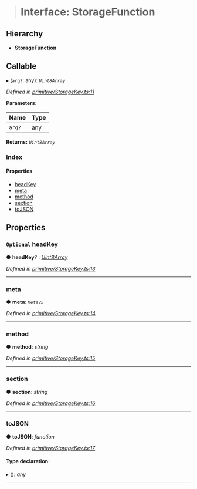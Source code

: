 > # Interface: StorageFunction

## Hierarchy

* **StorageFunction**

## Callable

▸ (`arg?`: any): *`Uint8Array`*

*Defined in [primitive/StorageKey.ts:11](https://github.com/polkadot-js/api/blob/68b07eb/packages/types/src/primitive/StorageKey.ts#L11)*

**Parameters:**

Name | Type |
------ | ------ |
`arg?` | any |

**Returns:** *`Uint8Array`*

### Index

#### Properties

* [headKey](_primitive_storagekey_.storagefunction.md#optional-headkey)
* [meta](_primitive_storagekey_.storagefunction.md#meta)
* [method](_primitive_storagekey_.storagefunction.md#method)
* [section](_primitive_storagekey_.storagefunction.md#section)
* [toJSON](_primitive_storagekey_.storagefunction.md#tojson)

## Properties

### `Optional` headKey

● **headKey**? : *[Uint8Array](../classes/_codec_u8a_.u8a.md#static-uint8array)*

*Defined in [primitive/StorageKey.ts:13](https://github.com/polkadot-js/api/blob/68b07eb/packages/types/src/primitive/StorageKey.ts#L13)*

___

###  meta

● **meta**: *`MetaV5`*

*Defined in [primitive/StorageKey.ts:14](https://github.com/polkadot-js/api/blob/68b07eb/packages/types/src/primitive/StorageKey.ts#L14)*

___

###  method

● **method**: *string*

*Defined in [primitive/StorageKey.ts:15](https://github.com/polkadot-js/api/blob/68b07eb/packages/types/src/primitive/StorageKey.ts#L15)*

___

###  section

● **section**: *string*

*Defined in [primitive/StorageKey.ts:16](https://github.com/polkadot-js/api/blob/68b07eb/packages/types/src/primitive/StorageKey.ts#L16)*

___

###  toJSON

● **toJSON**: *function*

*Defined in [primitive/StorageKey.ts:17](https://github.com/polkadot-js/api/blob/68b07eb/packages/types/src/primitive/StorageKey.ts#L17)*

#### Type declaration:

▸ (): *any*

___